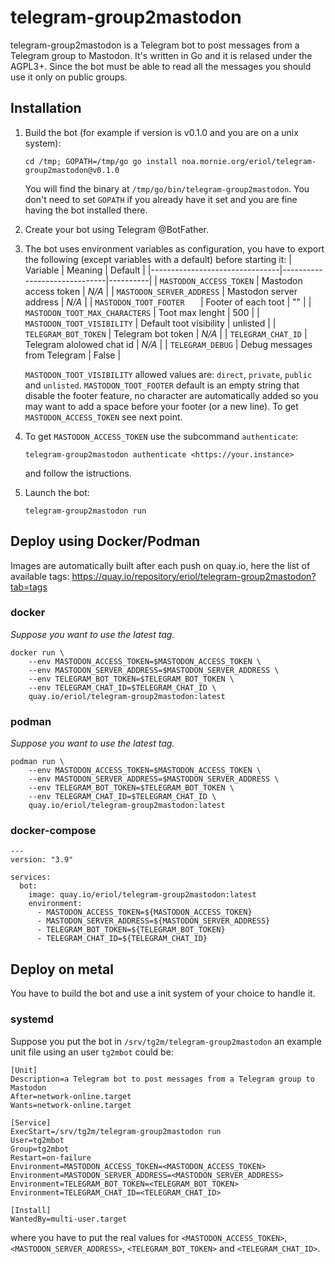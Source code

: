 # telegram-group2mastodon

telegram-group2mastodon is a Telegram bot to post messages from a Telegram
group to Mastodon. It's written in Go and it is relased under the AGPL3+.
Since the bot must be able to read all the messages you should use it only on
public groups.

## Installation

1. Build the bot (for example if version is v0.1.0 and you are on a unix system):
   ```
   cd /tmp; GOPATH=/tmp/go go install noa.mornie.org/eriol/telegram-group2mastodon@v0.1.0
   ```
   You will find the binary at `/tmp/go/bin/telegram-group2mastodon`. You don't
   need to set `GOPATH` if you already have it set and you are fine having the
   bot installed there.

2. Create your bot using Telegram @BotFather.

3. The bot uses environment variables as configuration, you have to export
   the following (except variables with a default) before starting it:
   | Variable                       | Meaning                      | Default  |
   |--------------------------------|------------------------------|----------|
   | `MASTODON_ACCESS_TOKEN`        | Mastodon access token        | *N/A*    |
   | `MASTODON_SERVER_ADDRESS`      | Mastodon server address      | *N/A*    |
   | `MASTODON_TOOT_FOOTER   `      | Footer of each toot          | ""       |
   | `MASTODON_TOOT_MAX_CHARACTERS` | Toot max lenght              | 500      |
   | `MASTODON_TOOT_VISIBILITY`     | Default toot visibility      | unlisted |
   | `TELEGRAM_BOT_TOKEN`           | Telegram bot token           | *N/A*    |
   | `TELEGRAM_CHAT_ID`             | Telegram alolowed chat id    | *N/A*    |
   | `TELEGRAM_DEBUG`               | Debug messages from Telegram | False    |

   `MASTODON_TOOT_VISIBILITY` allowed values are: `direct`, `private`, `public`
   and `unlisted`.
   `MASTODON_TOOT_FOOTER` default is an empty string that disable the footer
   feature, no character are automatically added so you may want to add a space
   before your footer (or a new line).
   To get `MASTODON_ACCESS_TOKEN` see next point.
4. To get `MASTODON_ACCESS_TOKEN` use the subcommand `authenticate`:
   ```
   telegram-group2mastodon authenticate <https://your.instance>
   ```
   and follow the istructions.

5. Launch the bot:
   ```
   telegram-group2mastodon run
   ```

## Deploy using Docker/Podman

Images are automatically built after each push on quay.io, here the list of
available tags: https://quay.io/repository/eriol/telegram-group2mastodon?tab=tags

### docker

*Suppose you want to use the latest tag.*

```
docker run \
    --env MASTODON_ACCESS_TOKEN=$MASTODON_ACCESS_TOKEN \
    --env MASTODON_SERVER_ADDRESS=$MASTODON_SERVER_ADDRESS \
    --env TELEGRAM_BOT_TOKEN=$TELEGRAM_BOT_TOKEN \
    --env TELEGRAM_CHAT_ID=$TELEGRAM_CHAT_ID \
    quay.io/eriol/telegram-group2mastodon:latest
```

### podman

*Suppose you want to use the latest tag.*

```
podman run \
    --env MASTODON_ACCESS_TOKEN=$MASTODON_ACCESS_TOKEN \
    --env MASTODON_SERVER_ADDRESS=$MASTODON_SERVER_ADDRESS \
    --env TELEGRAM_BOT_TOKEN=$TELEGRAM_BOT_TOKEN \
    --env TELEGRAM_CHAT_ID=$TELEGRAM_CHAT_ID \
    quay.io/eriol/telegram-group2mastodon:latest
```

### docker-compose

```
---
version: "3.9"

services:
  bot:
    image: quay.io/eriol/telegram-group2mastodon:latest
    environment:
      - MASTODON_ACCESS_TOKEN=${MASTODON_ACCESS_TOKEN}
      - MASTODON_SERVER_ADDRESS=${MASTODON_SERVER_ADDRESS}
      - TELEGRAM_BOT_TOKEN=${TELEGRAM_BOT_TOKEN}
      - TELEGRAM_CHAT_ID=${TELEGRAM_CHAT_ID}
```

## Deploy on metal

You have to build the bot and use a init system of your choice to handle it.

### systemd

Suppose you put the bot in `/srv/tg2m/telegram-group2mastodon` an example unit
file using an user `tg2mbot` could be:
```
[Unit]
Description=a Telegram bot to post messages from a Telegram group to Mastodon
After=network-online.target
Wants=network-online.target

[Service]
ExecStart=/srv/tg2m/telegram-group2mastodon run
User=tg2mbot
Group=tg2mbot
Restart=on-failure
Environment=MASTODON_ACCESS_TOKEN=<MASTODON_ACCESS_TOKEN>
Environment=MASTODON_SERVER_ADDRESS=<MASTODON_SERVER_ADDRESS>
Environment=TELEGRAM_BOT_TOKEN=<TELEGRAM_BOT_TOKEN>
Environment=TELEGRAM_CHAT_ID=<TELEGRAM_CHAT_ID>

[Install]
WantedBy=multi-user.target
```

where you have to put the real values for `<MASTODON_ACCESS_TOKEN>`,
`<MASTODON_SERVER_ADDRESS>`, `<TELEGRAM_BOT_TOKEN>` and `<TELEGRAM_CHAT_ID>`.
